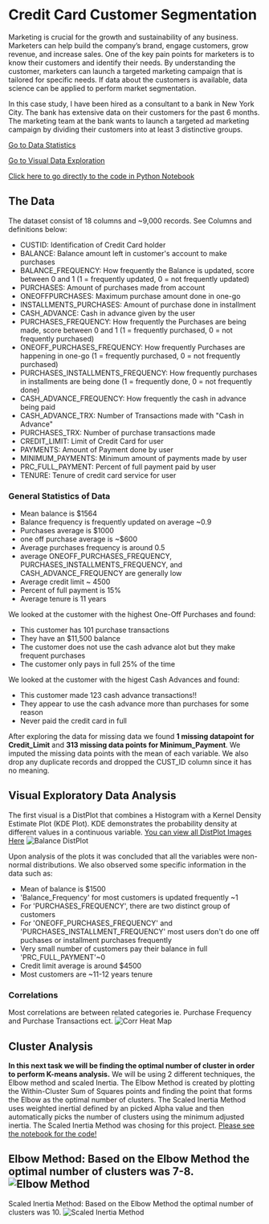# Credit Card Customer Segmentation

Marketing is crucial for the growth and sustainability of any business.
Marketers can help build the company’s brand, engage customers, grow revenue, and increase sales.
One of the key pain points for marketers is to know their customers and identify their needs.
By understanding the customer, marketers can launch a targeted marketing campaign that is tailored for specific needs.
If data about the customers is available, data science can be applied to perform market segmentation. 

In this case study, I have been hired as a consultant to a bank in New York City. 
The bank has extensive data on their customers for the past 6 months. 
The marketing team at the bank wants to launch a targeted ad marketing campaign by dividing their customers into at least 3 distinctive groups.

[Go to Data Statistics](#general-statistics-of-data)

[Go to Visual Data Exploration](#visual-exploratory-data-analysis)

[Click here to go directly to the code in Python Notebook](https://github.com/data-z/PortfolioProjects/blob/212ec2b7c92ae05b8dc445b558f30b0cff671d79/Sales%20%26%20Marketing%20Analytics/Marketing%20Department/Marketing_Department.ipynb)

## The Data

The dataset consist of 18 columns and ~9,000 records. 
See Columns and definitions below:

- CUSTID: Identification of Credit Card holder
- BALANCE: Balance amount left in customer's account to make purchases
- BALANCE_FREQUENCY: How frequently the Balance is updated, score between 0 and 1 (1 = frequently updated, 0 = not frequently updated)
- PURCHASES: Amount of purchases made from account
- ONEOFFPURCHASES: Maximum purchase amount done in one-go
- INSTALLMENTS_PURCHASES: Amount of purchase done in installment
- CASH_ADVANCE: Cash in advance given by the user
- PURCHASES_FREQUENCY: How frequently the Purchases are being made, score between 0 and 1 (1 = frequently purchased, 0 = not frequently purchased)
- ONEOFF_PURCHASES_FREQUENCY: How frequently Purchases are happening in one-go (1 = frequently purchased, 0 = not frequently purchased)
- PURCHASES_INSTALLMENTS_FREQUENCY: How frequently purchases in installments are being done (1 = frequently done, 0 = not frequently done)
- CASH_ADVANCE_FREQUENCY: How frequently the cash in advance being paid
- CASH_ADVANCE_TRX: Number of Transactions made with "Cash in Advance"
- PURCHASES_TRX: Number of purchase transactions made
- CREDIT_LIMIT: Limit of Credit Card for user
- PAYMENTS: Amount of Payment done by user
- MINIMUM_PAYMENTS: Minimum amount of payments made by user
- PRC_FULL_PAYMENT: Percent of full payment paid by user
- TENURE: Tenure of credit card service for user

### General Statistics of Data

- Mean balance is $1564
- Balance frequency is frequently updated on average ~0.9
- Purchases average is $1000
- one off purchase average is ~$600
- Average purchases frequency is around 0.5
- average ONEOFF_PURCHASES_FREQUENCY, PURCHASES_INSTALLMENTS_FREQUENCY, and CASH_ADVANCE_FREQUENCY are generally low
- Average credit limit ~ 4500
- Percent of full payment is 15%
- Average tenure is 11 years

We looked at the customer with the highest One-Off Purchases and found:
- This customer has 101 purchase transactions 
- They have an $11,500 balance
- The customer does not use the cash advance alot but they make frequent purchases
- The customer only pays in full 25% of the time

We looked at the customer with the higest Cash Advances and found:
- This customer made 123 cash advance transactions!!
- They appear to use the cash advance more than purchases for some reason
- Never paid the credit card in full

After exploring the data for missing data we found **1 missing datapoint for Credit_Limit** and **313 missing data points for Minimum_Payment**.
We imputed the missing data points with the mean of each variable. We also drop any duplicate records and dropped the CUST_ID column since it has no meaning.

## Visual Exploratory Data Analysis
The first visual is a DistPlot that combines a Histogram with a Kernel Density Estimate Plot (KDE Plot). 
KDE demonstrates the probability density at different values in a continuous variable.
[You can view all DistPlot Images Here](https://github.com/data-z/PortfolioProjects/tree/4f86588dd9230fd3d9d2ff3680325801ab922737/Sales%20%26%20Marketing%20Analytics/Marketing%20Department/images) 
![Balance DistPlot](images/BALANCE_KDE_histogram.png)

Upon analysis of the plots it was concluded that all the variables were non-normal distributions. 
We also observed some specific information in the data such as:
- Mean of balance is $1500
- 'Balance_Frequency' for most customers is updated frequently ~1
- For 'PURCHASES_FREQUENCY', there are two distinct group of customers
- For 'ONEOFF_PURCHASES_FREQUENCY' and 'PURCHASES_INSTALLMENT_FREQUENCY' most users don't do one off puchases or installment purchases frequently
- Very small number of customers pay their balance in full 'PRC_FULL_PAYMENT'~0
- Credit limit average is around $4500
- Most customers are ~11-12 years tenure

### Correlations
Most correlations are between related categories ie. Purchase Frequency and Purchase Transactions ect.
![Corr Heat Map](images/Correlations_Heat_Map.png)

## Cluster Analysis
**In this next task we will be finding the optimal number of cluster in order to perform K-means analysis.**
We will be using 2 different techniques, the Elbow method and scaled Inertia. The Elbow Method is created by plotting the Within-Cluster Sum of Squares points and finding the point that forms the Elbow as the optimal number of clusters. The Scaled Inertia Method uses weighted inertial defined by an picked Alpha value and then automatically picks the number of clusters using the minimum adjusted inertia. The Scaled Inertia Method was chosing for this project.
[Please see the notebook for the code!](https://github.com/data-z/PortfolioProjects/blob/212ec2b7c92ae05b8dc445b558f30b0cff671d79/Sales%20%26%20Marketing%20Analytics/Marketing%20Department/Marketing_Department.ipynb)

Elbow Method: Based on the Elbow Method the optimal number of clusters was 7-8.
![Elbow Method](images/Elbow_WCSS_Scores.png)
---
Scaled Inertia Method: Based on the Elbow Method the optimal number of clusters was 10.
![Scaled Inertia Method](images/Scaled_Inertia_WCSS_Scores.png)











